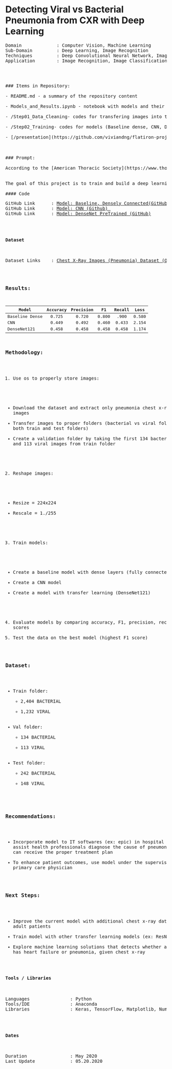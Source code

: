 # Detecting Viral vs Bacterial Pneumonia from CXR with Deep Learning
<pre>
Domain             : Computer Vision, Machine Learning
Sub-Domain         : Deep Learning, Image Recognition
Techniques         : Deep Convolutional Neural Network, ImageNet, DenseNet121
Application        : Image Recognition, Image Classification, Medical Imaging
</pre>
<pre>



### Items in Repository:

- README.md - a summary of the repository content

- Models_and_Results.ipynb - notebook with models and their performance

- /Step01_Data_Cleaning- codes for transfering images into the correct folder

- /Step02_Training- codes for models (Baseline dense, CNN, DenseNet121) 

- [/presentation](https://github.com/viviandng/flatiron-project-4/blob/master/Presentation/Pneumonia%20X-Ray%20Detection.pdf) - pdf file of the final presentation

  

### Prompt:

According to the [American Thoracic Society](https://www.thoracic.org/patients/patient-resources/resources/top-pneumonia-facts.pdf), Pneumonia is the world’s leading cause of death among children under 5 years of age, killing approximately 2,400 children a day. Pnemonia is also the number 1 most common reason for children to be hospitalized in the US. The managment of this disease costs the US over $13B every year. Although there are adequate treatment (oral and IV antibiotics, IV fluids, oxygen and rehydration therapy), the cause of pneumonia must be identified and treated promptly to prevent the misuse or lack of antibiotics that will cause long term complications and death. </br>

The goal of this project is to train and build a deep learning model that can classify whether a given patient has viral or bacterial pneumonia, given a chest x-ray image. This model will allow us to diagose the patient correctly and provide a proper course of treatment whether it is with or without antibiotics.

#### Code
<pre>
GitHub Link      : <a href=https://github.com/viviandng/capstone1/blob/master/Step02_Training/Step02a_Dense_Baseline_Model_(data).ipynb>Model: Baseline, Densely Connected(GitHub) </a>
GitHub Link      : <a href=https://github.com/viviandng/capstone1/blob/master/Step02_Training/Step02d_CNN_Model_%20(data_val).ipynb>Model: CNN (Github) </a>
GitHub Link      : <a href=https://github.com/viviandng/capstone1/blob/master/Step02_Training/Step02e_DenseNet121_model_(data_val).ipynb>Model: DenseNet PreTrained (GitHub)</a>
</pre>


#### Dataset
<pre>
Dataset Links    : <a href=https://data.mendeley.com/datasets/rscbjbr9sj/2>Chest X-Ray Images (Pneumonia) Dataset (Original Dataset)</a>
</pre>
### Results:

| Model          | Accuracy | Precision |  F1   | **Recall** | Loss  |
| -------------- | :------: | :-------: | :---: | :--------: | ----- |
| Baseline Dense |  0.725   |   0.720   | 0.800 |    .900    | 0.580 |
| CNN            |  0.449   |   0.492   | 0.460 |   0.433    | 2.154 |
| DenseNet121    |  0.458   |   0.458   | 0.458 |   0.458    | 1.174 |

### Methodology:

1.	Use os to properly store images:
   - Download the dataset and extract only pneumonia chest x-ray images 
   - Transfer images to proper folders (bacterial vs viral folders for both train and test folders)
   - Create a validation folder by taking the first 134 bacterial images and 113 viral images from train folder
2.	Reshape images:
   - Resize = 224x224 
   - Rescale = 1./255
3.	Train models:
   - Create a baseline model with dense layers (fully connected)
   - Create a CNN model
   - Create a model with transfer learning (DenseNet121)
4.	Evaluate models by comparing accuracy, F1, precision, recall, loss scores
5.	Test the data on the best model (highest F1 score)
### Dataset:

- Train folder:
  - 2,404 BACTERIAL
  - 1,232 VIRAL
- Val folder:
  - 134 BACTERIAL
  - 113 VIRAL
- Test folder:
  - 242 BACTERIAL
  - 148 VIRAL

### Recommendations:

- Incorporate model to IT softwares (ex: epic) in hospital settings to assist health professionals diagnose the cause of pneumonia so patients can receive the proper treatment plan
- To enhance patient outcomes, use model under the supervision of a primary care physician 

### Next Steps:

- Improve the current model with additional chest x-ray data from adult patients 
- Train model with other transfer learning models (ex: ResNet)
- Explore machine learning solutions that detects whether a patient has heart failure or pneumonia, given chest x-ray


#### Tools / Libraries
<pre>
Languages               : Python
Tools/IDE               : Anaconda
Libraries               : Keras, TensorFlow, Matplotlib, NumPy, os
</pre>


#### Dates
<pre>
Duration                : May 2020
Last Update             : 05.20.2020
</pre>